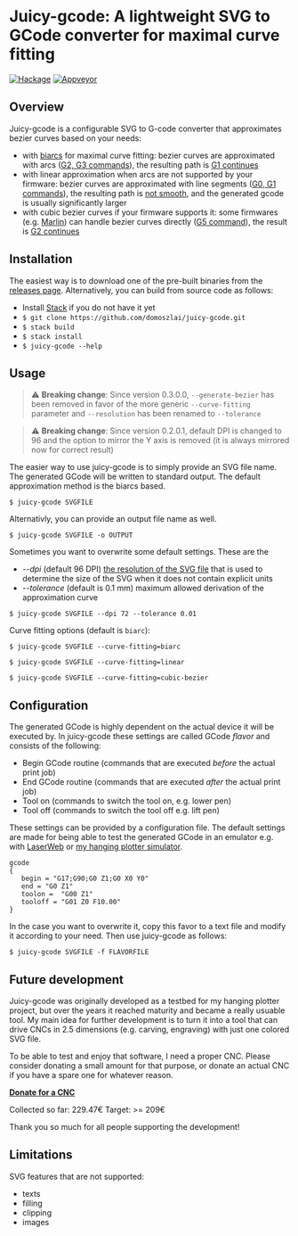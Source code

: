 # Juicy-gcode: A lightweight SVG to GCode converter for maximal curve fitting

[![Hackage](https://img.shields.io/hackage/v/juicy-gcode.svg)](https://hackage.haskell.org/package/juicy-gcode)
[![Appveyor](https://ci.appveyor.com/api/projects/status/github/domoszlai/juicy-gcode?branch=master&svg=true)](https://ci.appveyor.com/project/domoszlai/juicy-gcode)

## Overview

Juicy-gcode is a configurable SVG to G-code converter that approximates bezier curves based on your needs:
- with [biarcs](http://dlacko.org/blog/2016/10/19/approximating-bezier-curves-by-biarcs/) for maximal curve fitting: bezier curves are approximated with arcs ([G2, G3 commands](https://marlinfw.org/meta/gcode/)), the resulting path is [G1 continues](https://skill-lync.com/blogs/introductions-to-surface-continuities-and-its-types)
- with linear approximation when arcs are not supported by your firmware: bezier curves are approximated with line segments ([G0, G1 commands](https://marlinfw.org/meta/gcode/)), the resulting path is [not smooth](https://skill-lync.com/blogs/introductions-to-surface-continuities-and-its-types), and the generated gcode is usually significantly larger 
- with cubic bezier curves if your firmware supports it: some firmwares (e.g. [Marlin](https://marlinfw.org/docs/gcode/G005.html)) can handle bezier curves directly ([G5 command](https://marlinfw.org/meta/gcode/)), the result is [G2 continues](https://skill-lync.com/blogs/introductions-to-surface-continuities-and-its-types)

## Installation

The easiest way is to download one of the pre-built binaries from the [releases page](https://github.com/domoszlai/juicy-gcode/releases).
Alternatively, you can build from source code as follows:

- Install [Stack](https://docs.haskellstack.org/en/stable/install_and_upgrade/) if you do not have it yet
- `$ git clone https://github.com/domoszlai/juicy-gcode.git`
- `$ stack build`
- `$ stack install`
- `$ juicy-gcode --help`

## Usage

> :warning: **Breaking change**: Since version 0.3.0.0, `--generate-bezier` has been removed in favor of the more generic `--curve-fitting` parameter and `--resolution` has been renamed to `--tolerance`

> :warning: **Breaking change**: Since version 0.2.0.1, default DPI is changed to 96 and the option to mirror the Y axis is removed (it is always mirrored now for correct result)

The easier way to use juicy-gcode is to simply provide an SVG file name. The generated GCode will be written to standard output. The default approximation method is the biarcs based.

```
$ juicy-gcode SVGFILE
```

Alternativly, you can provide an output file name as well.

```
$ juicy-gcode SVGFILE -o OUTPUT
```

Sometimes you want to overwrite some default settings. These are the 

* *--dpi* (default 96 DPI) [the resolution of the SVG file](https://developer.mozilla.org/en-US/docs/Web/CSS/resolution) that is used to determine the size of the SVG when it does not contain explicit units
* *--tolerance* (default is 0.1 mm) maximum allowed derivation of the approximation curve
 
```
$ juicy-gcode SVGFILE --dpi 72 --tolerance 0.01 
```

Curve fitting options (default is `biarc`):

```
$ juicy-gcode SVGFILE --curve-fitting=biarc
```
```
$ juicy-gcode SVGFILE --curve-fitting=linear
```
```
$ juicy-gcode SVGFILE --curve-fitting=cubic-bezier
```

## Configuration

The generated GCode is highly dependent on the actual device it will be executed by. In juicy-gcode these settings are called
GCode *flavor* and consists of the following:

- Begin GCode routine (commands that are executed *before* the actual print job)
- End GCode routine (commands that are executed *after* the actual print job)
- Tool on (commands to switch the tool on, e.g. lower pen)
- Tool off (commands to switch the tool off e.g. lift pen)

These settings can be provided by a configuration file. The default settings
are made for being able to test the generated GCode in an emulator e.g. with [LaserWeb](https://laserweb.yurl.ch/)
or [my hanging plotter simulator](https://github.com/domoszlai/hanging-plotter-simulator). 

```
gcode
{
   begin = "G17;G90;G0 Z1;G0 X0 Y0"
   end = "G0 Z1"
   toolon =  "G00 Z1"
   tooloff = "G01 Z0 F10.00"
}
```

In the case you want to overwrite it, copy this favor to a text file and modify it according to your need. Then use juicy-gcode as follows:

```
$ juicy-gcode SVGFILE -f FLAVORFILE
```

## Future development

Juicy-gcode was originally developed as a testbed for my hanging plotter project, but over the years
it reached maturity and became a really usuable tool. My main idea for further development is to turn it
into a tool that can drive CNCs in 2.5 dimensions (e.g. carving, engraving) with just one colored SVG file.

To be able to test and enjoy that software, I need a proper CNC. Please consider donating a small amount for that purpose,
or donate an actual CNC if you have a spare one for whatever reason.

**[Donate for a CNC](https://www.paypal.com/cgi-bin/webscr?cmd=_s-xclick&hosted_button_id=UGFZYDQSTF58L&source=https://github.com/domoszlai/juicy-gcode/)**

Collected so far: 229.47&euro;
Target: >= 209&euro;

Thank you so much for all people supporting the development!

## Limitations

SVG features that are not supported:

- texts
- filling
- clipping
- images
